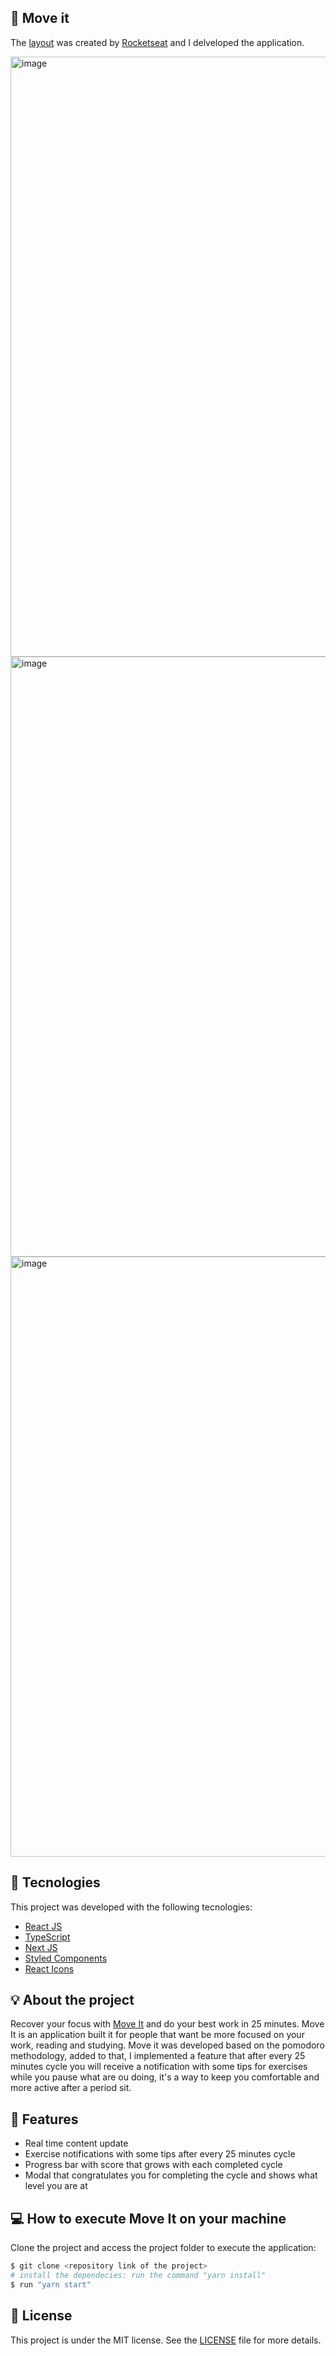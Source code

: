 ## 🔖 Move it
The <a href="https://www.figma.com/file/W9GhJmXJNOZsvA7kcEqOlc/Move.it-1.0-(Copy)?node-id=160%3A2761">layout</a> was created by <a target="_blank" href="https://www.rocketseat.com.br">Rocketseat</a> and I delveloped the application.

<img width="960" alt="image" src="https://user-images.githubusercontent.com/56702492/177023016-218b8c4b-90d5-46d6-96c4-e68dd5c635e9.png">

<img width="960" alt="image" src="https://user-images.githubusercontent.com/56702492/177023026-000f6acf-a987-4cf0-b683-eed32c7efdcb.png">

<img width="960" alt="image" src="https://user-images.githubusercontent.com/56702492/177023041-c4cfb1aa-ecd0-4ac9-b950-14d69219cc78.png">

## 🔧 Tecnologies

This project was developed with the following tecnologies:

- [React JS](https://reactjs.org)
- [TypeScript](https://www.typescriptlang.org/)
- [Next JS]()
- [Styled Components](https://styled-components.com/)
- [React Icons]()

## 💡 About the project 
Recover your focus with <a href="https://move-2q26fpzuz-davilucena222.vercel.app/">Move It<a> and do your best work in 25 minutes. 
Move It is an application built it for people that want be more focused on your work, reading and studying. Move it was developed based on the pomodoro methodology, added to that, I implemented a feature that after every 25 minutes cycle you will receive a notification with some tips for exercises while you pause what are ou doing, it's a way to keep you comfortable and more active after a period sit.   

## 🚀 Features
<ul>
  <li>
    Real time content update
  </li>
  <li>
    Exercise notifications with some tips after every 25 minutes cycle
  </li>
  <li>
    Progress bar with score that grows with each completed cycle
  </li>
  <li>
    Modal that congratulates you for completing the cycle and shows what level you are at
  </li>
</ul>

## 💻 How to execute Move It on your machine

Clone the project and access the project folder to execute the application:
```bash
$ git clone <repository link of the project>
# install the dependecies: run the command "yarn install"
$ run "yarn start"
```


## 📝 License

This project is under the MIT license. See the [LICENSE](LICENSE.md) file for more details.
